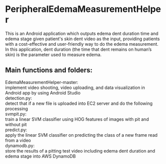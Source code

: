 # PeripheralEdemaMeasurementHelper
This is an Android application which outputs edema dent duration time and edema stage given patient's skin dent video as the input, providing patients with a cost-effective and user-friendly way to do the edema measurement. In this application, dent duration (the time that dent remains on human’s skin) is the parameter used to measure edema. 
## Main functions and folders:
EdemaMeasurementHelper-master:   
                implement video shooting, video uploading, and data visualization in Android app by using Android Studio  
detection.py:  
        detect that if a new file is uploaded into EC2 server and do the following processing  
svmpit.py:  
        train a linear SVM classifier using HOG features of images with pit and without pit  
predict.py:  
        apply the linear SVM classifier on predicting the class of a new frame read from a video  
dynamodb.py:  
        store the results of a pitting test video including edema dent duration and edema stage into AWS DynamoDB  
